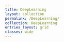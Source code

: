 ```yaml
---
title: DeepLearning
layout: collection
permalink: /DeepLearning/
collection: DeepLearning
entries_layout: grid
classes: wide
---
```

